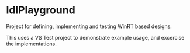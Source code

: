 # IdlPlayground
Project for defining, implementing and testing WinRT based designs. 

This uses a VS Test project to demonstrate example usage, and excercise the implementations. 
